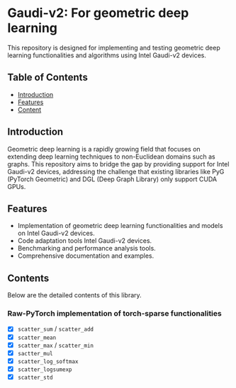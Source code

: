 # Gaudi-v2: For geometric deep learning


This repository is designed for implementing and testing geometric deep learning functionalities and algorithms using Intel Gaudi-v2 devices.

## Table of Contents
- [Introduction](#introduction)
- [Features](#features)
- [Content](#contents)

## Introduction
Geometric deep learning is a rapidly growing field that focuses on extending deep learning techniques to non-Euclidean domains such as graphs.
This repository aims to bridge the gap by providing support for Intel Gaudi-v2 devices, addressing the challenge that existing libraries like PyG (PyTorch Geometric) and DGL (Deep Graph Library) only support CUDA GPUs.

## Features
- Implementation of geometric deep learning functionalities and models on Intel Gaudi-v2 devices.
- Code adaptation tools Intel Gaudi-v2 devices.
- Benchmarking and performance analysis tools.
- Comprehensive documentation and examples.

## Contents
Below are the detailed contents of this library.

### Raw-PyTorch implementation of torch-sparse functionalities
- [x] `scatter_sum` / `scatter_add`
- [x] `scatter_mean`
- [x] `scatter_max` / `scatter_min`
- [x] `sactter_mul`
- [x] `scatter_log_softmax`
- [x] `scatter_logsumexp`
- [x] `scatter_std`
